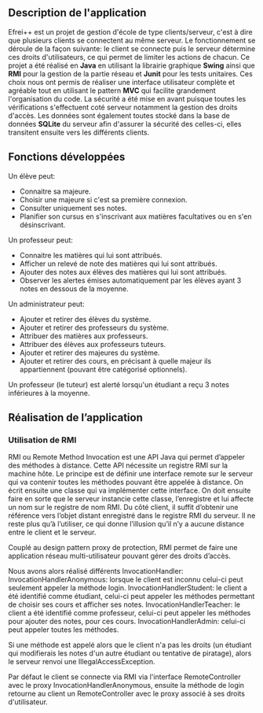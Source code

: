 ## Description de l'application

Efrei++ est un projet de gestion d'école de type clients/serveur, c'est à dire que plusieurs clients se connectent au même serveur. Le fonctionnement se déroule de la façon suivante: le client se connecte puis le serveur détermine ces droits d'utilisateurs, ce qui permet de limiter les actions de chacun. Ce projet a été réalisé en **Java** en utilisant la librairie graphique **Swing** ainsi que **RMI** pour la gestion de la partie réseau et **Junit** pour les tests unitaires. Ces choix nous ont permis de réaliser une interface utilisateur complète et agréable tout en utilisant le pattern **MVC** qui facilite grandement l'organisation du code. La sécurité a été mise en avant puisque toutes les vérifications s'effectuent coté serveur notamment la gestion des droits d'accès. Les données sont également toutes stocké dans la base de données **SQLite** du serveur afin d'assurer la sécurité des celles-ci, elles transitent ensuite vers les différents clients.

## Fonctions développées 

Un élève peut:
- Connaitre sa majeure.
- Choisir une majeure si c'est sa première connexion.
- Consulter uniquement ses notes.
- Planifier son cursus en s'inscrivant aux matières facultatives ou en s'en désinscrivant.

Un professeur peut:
- Connaitre les matières qui lui sont attribués.
- Afficher un relevé de note des matières qui lui sont attribués.
- Ajouter des notes aux élèves des matières qui lui sont attribués.
- Observer les alertes émises automatiquement par les élèves ayant 3 notes en dessous de la moyenne.

Un administrateur peut:
- Ajouter et retirer des élèves du système.
- Ajouter et retirer des professeurs du système.
- Attribuer des matières aux professeurs.
- Attribuer des élèves aux professeurs tuteurs.
- Ajouter et retirer des majeures du système.
- Ajouter et retirer des cours, en précisant à quelle majeur ils appartiennent (pouvant être catégorisé optionnels).

Un professeur (le tuteur) est alerté lorsqu'un étudiant a reçu 3 notes inférieures à la moyenne.


## Réalisation de l’application

### Utilisation de RMI

RMI ou Remote Method Invocation est une API Java qui permet d’appeler des méthodes à distance. Cette API nécessite un registre RMI sur la machine hôte.
Le principe est de définir une interface remote sur le serveur qui va contenir toutes les méthodes pouvant être appelée à distance. On écrit ensuite une classe qui va implémenter
cette interface. On doit ensuite faire en sorte que le serveur instancie cette classe, l’enregistre et lui affecte un nom sur le registre de nom RMI.
Du côté client, il suffit d’obtenir une référence vers l’objet distant enregistré dans le registre RMI du serveur. Il ne reste plus qu’à l’utiliser, ce qui donne l’illusion qu’il n’y a aucune
distance entre le client et le serveur.

Couplé au design pattern proxy de protection, RMI permet de faire une application réseau multi-utilisateur pouvant gérer des droits d’accès.

Nous avons alors réalisé différents InvocationHandler:
  InvocationHandlerAnonymous: lorsque le client est inconnu celui-ci peut seulement appeler la méthode login.
  InvocationHandlerStudent: le client a été identifié comme étudiant, celui-ci peut appeler les méthodes permettant de choisir ses cours et afficher ses notes.
  InvocationHandlerTeacher: le client a été identifié comme professeur, celui-ci peut appeler les méthodes pour ajouter des notes, pour ces cours.
  InvocationHandlerAdmin: celui-ci peut appeler toutes les méthodes.
  
Si une méthode est appelé alors que le client n'a pas les droits (un étudiant qui modifierais les notes d'un autre étudiant ou tentative de piratage), alors le serveur
renvoi une IllegalAccessException.

Par défaut le client se connecte via RMI via l'interface RemoteController avec le proxy InvocationHandlerAnonymous, ensuite la méthode de login retourne au client un RemoteController avec le proxy associé à ses droits d'utilisateur.

